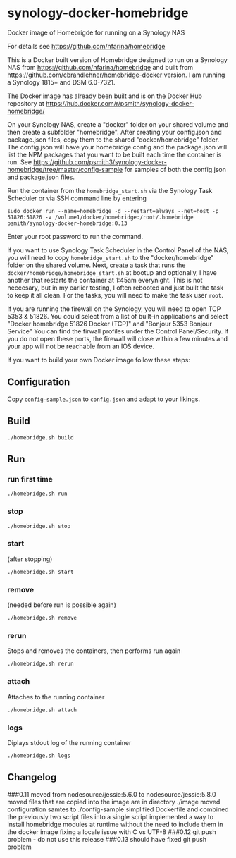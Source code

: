 
# synology-docker-homebridge

Docker image of Homebrigde for running on a Synology NAS

For details see https://github.com/nfarina/homebridge

This is a Docker built version of Homebridge designed to run on a Synology NAS from https://github.com/nfarina/homebridge and built from https://github.com/cbrandlehner/homebridge-docker version. I am running a Synology 1815+ and DSM 6.0-7321.

The Docker image has already been built and is on the Docker Hub repository at https://hub.docker.com/r/psmith/synology-docker-homebridge/ 

On your Synology NAS, create a "docker" folder on your shared volume and then create a subfolder "homebridge". After creating your config.json and package.json files, copy them to the shared "docker/homebridge" folder. The config.json will have your homebridge config and the package.json will list the NPM packages that you want to be built each time the container is run. See https://github.com/psmith3/synology-docker-homebridge/tree/master/config-sample for samples of both the config.json and package.json files.

Run the container from the `homebridge_start.sh` via the Synology Task Scheduler or via SSH command line by entering

`sudo docker run --name=homebridge -d --restart=always --net=host -p 51826:51826 -v /volume1/docker/homebridge:/root/.homebridge psmith/synology-docker-homebridge:0.13`

Enter your root password to run the command.

If you want to use Synology Task Scheduler in the Control Panel of the NAS, you will need to copy `homebridge_start.sh` to the "docker/homebridge" folder on the shared volume. Next, create a task that runs the `docker/homebridge/homebridge_start.sh` at bootup and optionally, I have another that restarts the container at 1:45am everynight. This is not neccesary, but in my earlier testing, I often rebooted and just built the task to keep it all clean. For the tasks, you will need to make the task user `root`.

If you are running the firewall on the Synology, you will need to open TCP 5353 & 51826. You could select from a list of built-in applications and select "Docker homebridge 51826 Docker (TCP)" and "Bonjour 5353 Bonjour Service" You can find the firwall profiles under the Control Panel/Security. If you do not open these ports, the firewall will close within a few minutes and your app will not be reachable from an IOS device.

If you want to build your own Docker image follow these steps:
## Configuration

Copy `config-sample.json` to `config.json` and adapt to your likings.

## Build

`./homebridge.sh build`

## Run

### run first time

`./homebridge.sh run`

### stop

`./homebridge.sh stop`

### start

(after stopping)

`./homebridge.sh start`

### remove

(needed before run is possible again)

`./homebridge.sh remove`

### rerun

Stops and removes the containers, then performs run again

`./homebridge.sh rerun`

### attach

Attaches to the running container

`./homebridge.sh attach`

### logs

Diplays stdout log of the running container

`./homebridge.sh logs`

## Changelog
###0.11
moved from nodesource/jessie:5.6.0 to nodesource/jessie:5.8.0
moved files that are copied into the image are in directory ./image
moved configuration samtes to ./config-sample
simplified Dockerfile and combined the previously two script files into a single script
implemented a way to install homebridge modules at runtime without the need to include them in the docker image
fixing a locale issue with C vs UTF-8
###0.12
git push problem - do not use this release
###0.13
should have fixed git push problem
